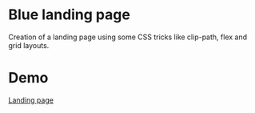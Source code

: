 # Blue landing page
Creation of a landing page using some CSS tricks like clip-path, flex and grid layouts.


# Demo

[Landing page](https://boussadjra.github.io/blue-landing-page/)


